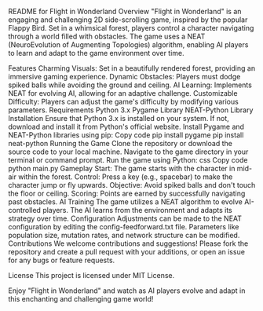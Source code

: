 README for Flight in Wonderland
Overview
"Flight in Wonderland" is an engaging and challenging 2D side-scrolling game, inspired by the popular Flappy Bird. Set in a whimsical forest, players control a character navigating through a world filled with obstacles. The game uses a NEAT (NeuroEvolution of Augmenting Topologies) algorithm, enabling AI players to learn and adapt to the game environment over time.

Features
Charming Visuals: Set in a beautifully rendered forest, providing an immersive gaming experience.
Dynamic Obstacles: Players must dodge spiked balls while avoiding the ground and ceiling.
AI Learning: Implements NEAT for evolving AI, allowing for an adaptive challenge.
Customizable Difficulty: Players can adjust the game's difficulty by modifying various parameters.
Requirements
Python 3.x
Pygame Library
NEAT-Python Library
Installation
Ensure that Python 3.x is installed on your system. If not, download and install it from Python's official website.
Install Pygame and NEAT-Python libraries using pip:
Copy code
pip install pygame
pip install neat-python
Running the Game
Clone the repository or download the source code to your local machine.
Navigate to the game directory in your terminal or command prompt.
Run the game using Python:
css
Copy code
python main.py
Gameplay
Start: The game starts with the character in mid-air within the forest.
Control: Press a key (e.g., spacebar) to make the character jump or fly upwards.
Objective: Avoid spiked balls and don't touch the floor or ceiling.
Scoring: Points are earned by successfully navigating past obstacles.
AI Training
The game utilizes a NEAT algorithm to evolve AI-controlled players.
The AI learns from the environment and adapts its strategy over time.
Configuration
Adjustments can be made to the NEAT configuration by editing the config-feedforward.txt file.
Parameters like population size, mutation rates, and network structure can be modified.
Contributions
We welcome contributions and suggestions! Please fork the repository and create a pull request with your additions, or open an issue for any bugs or feature requests.

License
This project is licensed under MIT License.

Enjoy "Flight in Wonderland" and watch as AI players evolve and adapt in this enchanting and challenging game world!
